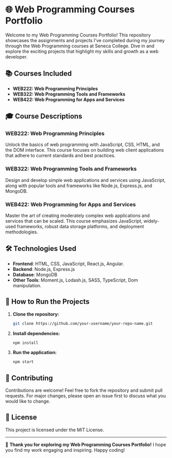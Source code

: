 # 🌐 Web Programming Courses Portfolio

Welcome to my Web Programming Courses Portfolio! This repository showcases the assignments and projects I've completed during my journey through the Web Programming courses at Seneca College. Dive in and explore the exciting projects that highlight my skills and growth as a web developer.

## 📚 Courses Included

- **WEB222: Web Programming Principles**
- **WEB322: Web Programming Tools and Frameworks**
- **WEB422: Web Programming for Apps and Services**

## 🎓 Course Descriptions

### WEB222: Web Programming Principles
Unlock the basics of web programming with JavaScript, CSS, HTML, and the DOM interface. This course focuses on building web client applications that adhere to current standards and best practices.

### WEB322: Web Programming Tools and Frameworks
Design and develop simple web applications and services using JavaScript, along with popular tools and frameworks like Node.js, Express.js, and MongoDB.

### WEB422: Web Programming for Apps and Services
Master the art of creating moderately complex web applications and services that can be scaled. This course emphasizes JavaScript, widely-used frameworks, robust data storage platforms, and deployment methodologies.


## 🛠️ Technologies Used

- **Frontend**: HTML, CSS, JavaScript, React.js, Angular.
- **Backend**: Node.js, Express.js
- **Database**: MongoDB
- **Other Tools**: Moment.js, Lodash.js, SASS, TypeScript, Dom manipulation.

## 🚀 How to Run the Projects

1. **Clone the repository:**
    ```sh
    git clone https://github.com/your-username/your-repo-name.git
    ```

2. **Install dependencies:**
    ```sh
    npm install
    ```

3. **Run the application:**
    ```sh
    npm start
    ```

## 🤝 Contributing

Contributions are welcome! Feel free to fork the repository and submit pull requests. For major changes, please open an issue first to discuss what you would like to change.

## 📄 License

This project is licensed under the MIT License.

---

🎉 **Thank you for exploring my Web Programming Courses Portfolio!** I hope you find my work engaging and inspiring. Happy coding!
